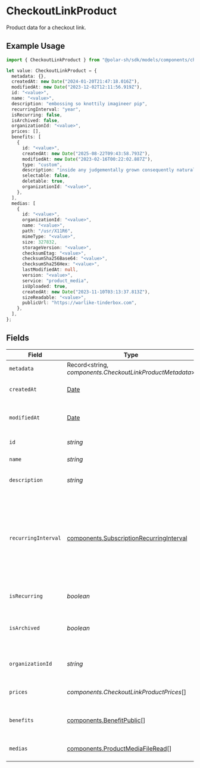 # CheckoutLinkProduct

Product data for a checkout link.

## Example Usage

```typescript
import { CheckoutLinkProduct } from "@polar-sh/sdk/models/components/checkoutlinkproduct.js";

let value: CheckoutLinkProduct = {
  metadata: {},
  createdAt: new Date("2024-01-20T21:47:18.016Z"),
  modifiedAt: new Date("2023-12-02T12:11:56.919Z"),
  id: "<value>",
  name: "<value>",
  description: "embossing so knottily imagineer pip",
  recurringInterval: "year",
  isRecurring: false,
  isArchived: false,
  organizationId: "<value>",
  prices: [],
  benefits: [
    {
      id: "<value>",
      createdAt: new Date("2025-08-22T09:43:58.793Z"),
      modifiedAt: new Date("2023-02-16T00:22:02.887Z"),
      type: "custom",
      description: "inside any judgementally grown consequently naturally",
      selectable: false,
      deletable: true,
      organizationId: "<value>",
    },
  ],
  medias: [
    {
      id: "<value>",
      organizationId: "<value>",
      name: "<value>",
      path: "/usr/X11R6",
      mimeType: "<value>",
      size: 327832,
      storageVersion: "<value>",
      checksumEtag: "<value>",
      checksumSha256Base64: "<value>",
      checksumSha256Hex: "<value>",
      lastModifiedAt: null,
      version: "<value>",
      service: "product_media",
      isUploaded: true,
      createdAt: new Date("2023-11-10T03:13:37.813Z"),
      sizeReadable: "<value>",
      publicUrl: "https://warlike-tinderbox.com",
    },
  ],
};
```

## Fields

| Field                                                                                                                                                             | Type                                                                                                                                                              | Required                                                                                                                                                          | Description                                                                                                                                                       |
| ----------------------------------------------------------------------------------------------------------------------------------------------------------------- | ----------------------------------------------------------------------------------------------------------------------------------------------------------------- | ----------------------------------------------------------------------------------------------------------------------------------------------------------------- | ----------------------------------------------------------------------------------------------------------------------------------------------------------------- |
| `metadata`                                                                                                                                                        | Record<string, *components.CheckoutLinkProductMetadata*>                                                                                                          | :heavy_check_mark:                                                                                                                                                | N/A                                                                                                                                                               |
| `createdAt`                                                                                                                                                       | [Date](https://developer.mozilla.org/en-US/docs/Web/JavaScript/Reference/Global_Objects/Date)                                                                     | :heavy_check_mark:                                                                                                                                                | Creation timestamp of the object.                                                                                                                                 |
| `modifiedAt`                                                                                                                                                      | [Date](https://developer.mozilla.org/en-US/docs/Web/JavaScript/Reference/Global_Objects/Date)                                                                     | :heavy_check_mark:                                                                                                                                                | Last modification timestamp of the object.                                                                                                                        |
| `id`                                                                                                                                                              | *string*                                                                                                                                                          | :heavy_check_mark:                                                                                                                                                | The ID of the product.                                                                                                                                            |
| `name`                                                                                                                                                            | *string*                                                                                                                                                          | :heavy_check_mark:                                                                                                                                                | The name of the product.                                                                                                                                          |
| `description`                                                                                                                                                     | *string*                                                                                                                                                          | :heavy_check_mark:                                                                                                                                                | The description of the product.                                                                                                                                   |
| `recurringInterval`                                                                                                                                               | [components.SubscriptionRecurringInterval](../../models/components/subscriptionrecurringinterval.md)                                                              | :heavy_check_mark:                                                                                                                                                | The recurring interval of the product. If `None`, the product is a one-time purchase.Note that the `day` and `week` values are for internal Polar staff use only. |
| `isRecurring`                                                                                                                                                     | *boolean*                                                                                                                                                         | :heavy_check_mark:                                                                                                                                                | Whether the product is a subscription.                                                                                                                            |
| `isArchived`                                                                                                                                                      | *boolean*                                                                                                                                                         | :heavy_check_mark:                                                                                                                                                | Whether the product is archived and no longer available.                                                                                                          |
| `organizationId`                                                                                                                                                  | *string*                                                                                                                                                          | :heavy_check_mark:                                                                                                                                                | The ID of the organization owning the product.                                                                                                                    |
| `prices`                                                                                                                                                          | *components.CheckoutLinkProductPrices*[]                                                                                                                          | :heavy_check_mark:                                                                                                                                                | List of prices for this product.                                                                                                                                  |
| `benefits`                                                                                                                                                        | [components.BenefitPublic](../../models/components/benefitpublic.md)[]                                                                                            | :heavy_check_mark:                                                                                                                                                | List of benefits granted by the product.                                                                                                                          |
| `medias`                                                                                                                                                          | [components.ProductMediaFileRead](../../models/components/productmediafileread.md)[]                                                                              | :heavy_check_mark:                                                                                                                                                | List of medias associated to the product.                                                                                                                         |
